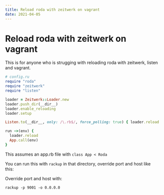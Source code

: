 ```yaml
---
title: Reload roda with zeitwerk on vagrant
date: 2021-04-05
---
```


# Reload roda with zeitwerk on vagrant

This is for anyone who is strugging with reloading roda with zeitwerk, listen and vagrant.

```ruby
# config.ru
require "roda"
require "zeitwerk"
require "listen"

loader = Zeitwerk::Loader.new
loader.push_dir(__dir__)
loader.enable_reloading
loader.setup

Listen.to(__dir__, only: /\.rb$/, force_polling: true) { loader.reload }.start

run ->(env) {
  loader.reload
  App.call(env)
}
```

This assumes an app.rb file with `class App < Roda`

You can run this with `rackup` in that directory, override port and host like this:

Override port and host with:

`rackup -p 9001 -o 0.0.0.0`
